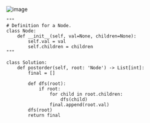 
![image](https://github.com/abhyudaya12/Data_Structures_Algorithms/assets/28287783/9d2dd6b0-6a01-4153-8182-37bf7a7b8aa1)


```
"""
# Definition for a Node.
class Node:
    def __init__(self, val=None, children=None):
        self.val = val
        self.children = children
"""

class Solution:
    def postorder(self, root: 'Node') -> List[int]:
        final = []

        def dfs(root):
            if root:
                for child in root.children:
                    dfs(child)
                final.append(root.val)
        dfs(root)
        return final

```
